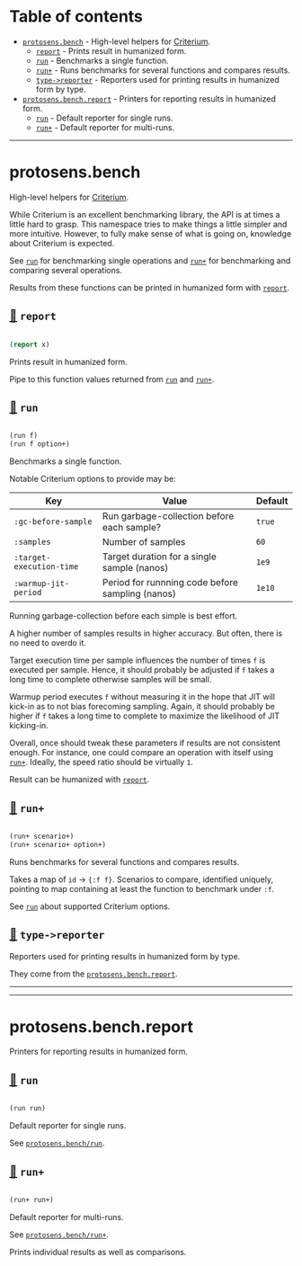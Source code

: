 # Table of contents
-  [`protosens.bench`](#protosens.bench)  - High-level helpers for [Criterium](https://github.com/hugoduncan/criterium).
    -  [`report`](#protosens.bench/report) - Prints result in humanized form.
    -  [`run`](#protosens.bench/run) - Benchmarks a single function.
    -  [`run+`](#protosens.bench/run+) - Runs benchmarks for several functions and compares results.
    -  [`type->reporter`](#protosens.bench/type->reporter) - Reporters used for printing results in humanized form by type.
-  [`protosens.bench.report`](#protosens.bench.report)  - Printers for reporting results in humanized form.
    -  [`run`](#protosens.bench.report/run) - Default reporter for single runs.
    -  [`run+`](#protosens.bench.report/run+) - Default reporter for multi-runs.

-----
# <a name="protosens.bench">protosens.bench</a>


High-level helpers for [Criterium](https://github.com/hugoduncan/criterium).

   While Criterium is an excellent benchmarking library, the API is at times a little hard to grasp.
   This namespace tries to make things a little simpler and more intuitive. However, to fully make
   sense of what is going on, knowledge about Criterium is expected.
  
   See [`run`](#protosens.bench/run) for benchmarking single operations and [`run+`](#protosens.bench/run+) for benchmarking and comparing several
   operations.

   Results from these functions can be printed in humanized form with [`report`](#protosens.bench/report).




## <a name="protosens.bench/report">[:page_facing_up:](https://github.com/protosens/monorepo.cljc/blob/main/module/lab.bench/src/main/clj/protosens/bench.clj#L190-L201) `report`</a>
``` clojure

(report x)
```


Prints result in humanized form.

   Pipe to this function values returned from [`run`](#protosens.bench/run) and [`run+`](#protosens.bench/run+).

## <a name="protosens.bench/run">[:page_facing_up:](https://github.com/protosens/monorepo.cljc/blob/main/module/lab.bench/src/main/clj/protosens/bench.clj#L37-L80) `run`</a>
``` clojure

(run f)
(run f option+)
```


Benchmarks a single function.

   Notable Criterium options to provide may be:

   | Key                      | Value                                            | Default |
   |--------------------------|--------------------------------------------------|---------|
   | `:gc-before-sample`      | Run garbage-collection before each sample?       | `true`  |
   | `:samples`               | Number of samples                                | `60`    |
   | `:target-execution-time` | Target duration for a single sample (nanos)      | `1e9`   |
   | `:warmup-jit-period`     | Period for runnning code before sampling (nanos) | `1e10`  |

   Running garbage-collection before each simple is best effort.

   A higher number of samples results in higher accuracy. But often, there is no need to overdo it.

   Target execution time per sample influences the number of times `f` is executed per sample.
   Hence, it should probably be adjusted if `f` takes a long time to complete otherwise samples will
   be small.

   Warmup period executes `f` without measuring it in the hope that JIT will kick-in as to not 
   bias forecoming sampling. Again, it should probably be higher if `f` takes a long time to
   complete to maximize the likelihood of JIT kicking-in.

   Overall, once should tweak these parameters if results are not consistent enough. For instance,
   one could compare an operation with itself using [`run+`](#protosens.bench/run+). Ideally, the speed ratio should be
   virtually `1`.

   Result can be humanized with [`report`](#protosens.bench/report).

## <a name="protosens.bench/run+">[:page_facing_up:](https://github.com/protosens/monorepo.cljc/blob/main/module/lab.bench/src/main/clj/protosens/bench.clj#L137-L172) `run+`</a>
``` clojure

(run+ scenario+)
(run+ scenario+ option+)
```


Runs benchmarks for several functions and compares results.

   Takes a map of `id` -> `{:f f}`.
   Scenarios to compare, identified uniquely, pointing to map containing at least the function
   to benchmark under `:f`.

   See [`run`](#protosens.bench/run) about supported Criterium options.

## <a name="protosens.bench/type->reporter">[:page_facing_up:](https://github.com/protosens/monorepo.cljc/blob/main/module/lab.bench/src/main/clj/protosens/bench.clj#L178-L185) `type->reporter`</a>

Reporters used for printing results in humanized form by type.

   They come from the [`protosens.bench.report`](#protosens.bench.report).

-----

-----
# <a name="protosens.bench.report">protosens.bench.report</a>


Printers for reporting results in humanized form.




## <a name="protosens.bench.report/run">[:page_facing_up:](https://github.com/protosens/monorepo.cljc/blob/main/module/lab.bench/src/main/clj/protosens/bench/report.clj#L27-L37) `run`</a>
``` clojure

(run run)
```


Default reporter for single runs.
  
   See [`protosens.bench/run`](#protosens.bench/run).

## <a name="protosens.bench.report/run+">[:page_facing_up:](https://github.com/protosens/monorepo.cljc/blob/main/module/lab.bench/src/main/clj/protosens/bench/report.clj#L41-L85) `run+`</a>
``` clojure

(run+ run+)
```


Default reporter for multi-runs.
  
   See [`protosens.bench/run+`](#protosens.bench/run+).
  
   Prints individual results as well as comparisons.
